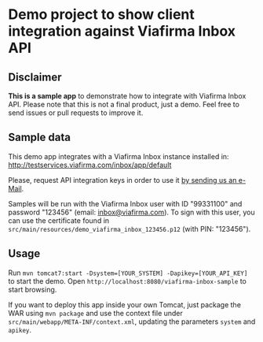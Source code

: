 # Demo project to show client integration against Viafirma Inbox API

## Disclaimer

**This is a sample app** to demonstrate how to integrate with Viafirma Inbox API. Please note that this is not a final product, just a demo. Feel free to send issues or pull requests to improve it.

## Sample data

This demo app integrates with a Viafirma Inbox instance installed in: http://testservices.viafirma.com/inbox/app/default

Please, request API integration keys in order to use it [by sending us an e-Mail](mailto:soporte@viafirma.com).

Samples will be run with the Viafirma Inbox user with ID "99331100" and password "123456" (email: inbox@viafirma.com). To sign with this user, you can use the certificate found in `src/main/resources/demo_viafirma_inbox_123456.p12` (with PIN: "123456").

## Usage

Run `mvn tomcat7:start -Dsystem=[YOUR_SYSTEM] -Dapikey=[YOUR_API_KEY]` to start the demo. Open `http://localhost:8080/viafirma-inbox-sample` to start browsing.

If you want to deploy this app inside your own Tomcat, just package the WAR using `mvn package` and use the context file under `src/main/webapp/META-INF/context.xml`, updating the parameters `system` and `apikey`.
